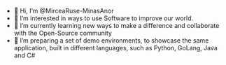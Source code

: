 - 👋 Hi, I’m @MirceaRuse-MinasAnor
- 👀 I’m interested in ways to use Software to improve our world.
- 🌱 I’m currently learning new ways to make a difference and collaborate with the Open-Source community
- 💞️ I’m preparing a set of demo environments, to showcase the same application, built in different languages, such as Python, GoLang, Java and C#

<!---
MirceaRuse-MinasAnor/MirceaRuse-MinasAnor is a ✨ special ✨ repository because its `README.md` (this file) appears on your GitHub profile.
You can click the Preview link to take a look at your changes.
--->
